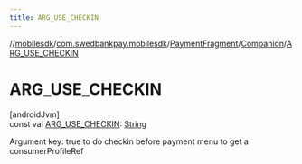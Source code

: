 ```yaml
---
title: ARG_USE_CHECKIN
---
```

//[mobilesdk](../../../../index.html)/[com.swedbankpay.mobilesdk](../../index.html)/[PaymentFragment](../index.html)/[Companion](index.html)/[ARG_USE_CHECKIN](-a-r-g_-u-s-e_-c-h-e-c-k-i-n.html)



# ARG_USE_CHECKIN



[androidJvm]\
const val [ARG_USE_CHECKIN](-a-r-g_-u-s-e_-c-h-e-c-k-i-n.html): [String](https://kotlinlang.org/api/latest/jvm/stdlib/kotlin/-string/index.html)



Argument key: true to do checkin before payment menu to get a consumerProfileRef




